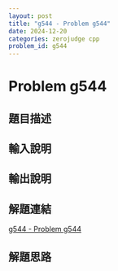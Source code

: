 ```yaml
---
layout: post
title: "g544 - Problem g544"
date: 2024-12-20
categories: zerojudge cpp
problem_id: g544
---
```


# Problem g544

## 題目描述



## 輸入說明



## 輸出說明



## 解題連結

[g544 - Problem g544](https://zerojudge.tw/ShowProblem?problemid=g544)

## 解題思路

